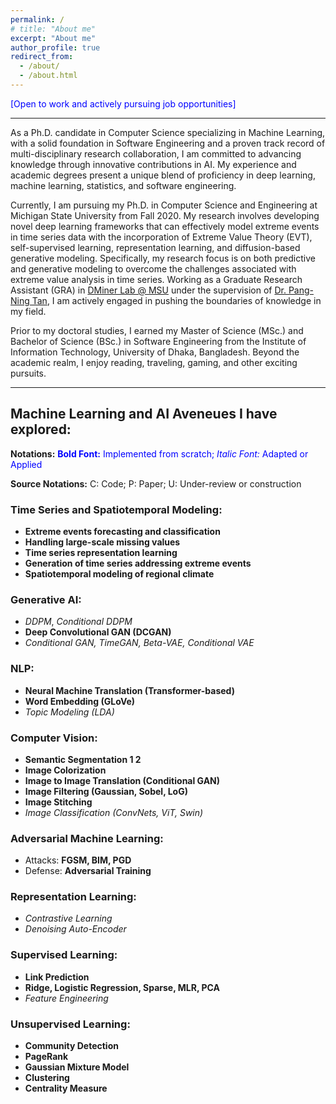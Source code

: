 ```yaml
---
permalink: /
# title: "About me"
excerpt: "About me"
author_profile: true
redirect_from: 
  - /about/
  - /about.html
---
```

<span style="color:blue">
[Open to work and actively pursuing job opportunities]
</span>

***

As a Ph.D. candidate in Computer Science specializing in Machine Learning, with a solid foundation in Software Engineering and a proven track record of multi-disciplinary research collaboration, I am committed to advancing knowledge through innovative contributions in AI. My experience and academic degrees present a unique blend of proficiency in deep learning, machine learning, statistics, and software engineering. 

Currently, I am pursuing my Ph.D. in Computer Science and Engineering at Michigan State University from Fall 2020. My research involves developing novel deep learning frameworks that can effectively model extreme events in time series data with the incorporation of Extreme Value Theory (EVT), self-supervised learning, representation learning, and diffusion-based generative modeling. Specifically, my research focus is on both predictive and generative modeling to overcome the challenges associated with extreme value analysis in time series. Working as a Graduate Research Assistant (GRA) in [DMiner Lab @ MSU](https://www.egr.msu.edu/~ptan/dminer/) under the supervision of [Dr. Pang-Ning Tan](https://www.cse.msu.edu/~ptan/), I am actively engaged in pushing the boundaries of knowledge in my field.

Prior to my doctoral studies, I earned my Master of Science (MSc.) and Bachelor of Science (BSc.) in Software Engineering from the Institute of Information Technology, University of Dhaka, Bangladesh. Beyond the academic realm, I enjoy reading, traveling, gaming, and other exciting pursuits.

***

## Machine Learning and AI Aveneues I have explored:

**Notations:** <span style="color:blue">
**Bold Font:** Implemented from scratch; *Italic Font:* Adapted or Applied   
</span>

**Source Notations:** C: Code; P: Paper; U: Under-review or construction  

### Time Series and Spatiotemporal Modeling:
- **Extreme events forecasting and classification**
- **Handling large-scale missing values**
- **Time series representation learning**
- **Generation of time series addressing extreme events**
- **Spatiotemporal modeling of regional climate**

### Generative AI:
- *DDPM*, *Conditional DDPM*
- **Deep Convolutional GAN (DCGAN)**
- *Conditional GAN, TimeGAN, Beta-VAE, Conditional VAE*

### NLP:
- **Neural Machine Translation (Transformer-based)**
- **Word Embedding (GLoVe)**
- *Topic Modeling (LDA)*

### Computer Vision:
- **Semantic Segmentation 1 2**
- **Image Colorization**
- **Image to Image Translation (Conditional GAN)**
- **Image Filtering (Gaussian, Sobel, LoG)**
- **Image Stitching**
- *Image Classification (ConvNets, ViT, Swin)*

### Adversarial Machine Learning:
- Attacks: **FGSM, BIM, PGD**
- Defense: **Adversarial Training**

### Representation Learning:
- *Contrastive Learning*
- *Denoising Auto-Encoder*

### Supervised Learning:
- **Link Prediction**
- **Ridge, Logistic Regression, Sparse, MLR, PCA**
- *Feature Engineering*

### Unsupervised Learning:
- **Community Detection**
- **PageRank**
- **Gaussian Mixture Model**
- **Clustering**
- **Centrality Measure**

  
